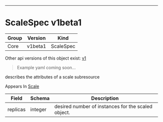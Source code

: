 

-----------
# ScaleSpec v1beta1

Group        | Version     | Kind
------------ | ---------- | -----------
Core | v1beta1 | ScaleSpec





<aside class="notice">Other api versions of this object exist: <a href="#scalespec-v1">v1</a> </aside>

> Example yaml coming soon...


describes the attributes of a scale subresource

<aside class="notice">
Appears In <a href="#scale-v1beta1">Scale</a> </aside>

Field        | Schema     | Description
------------ | ---------- | -----------
replicas | integer | desired number of instances for the scaled object.






